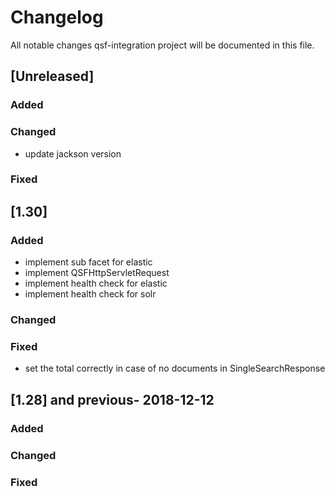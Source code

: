 # Changelog
All notable changes qsf-integration project will be documented in this file.


## [Unreleased]
### Added

### Changed
- update jackson version

### Fixed


## [1.30]
### Added
- implement sub facet for elastic
- implement QSFHttpServletRequest
- implement health check for elastic
- implement health check for solr

### Changed

### Fixed
- set the total correctly in case of no documents in SingleSearchResponse


## [1.28] and previous- 2018-12-12
### Added

### Changed

### Fixed
